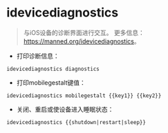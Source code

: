# idevicediagnostics

> 与iOS设备的诊断界面进行交互。
> 更多信息：<https://manned.org/idevicediagnostics>。

- 打印诊断信息：

`idevicediagnostics diagnostics`

- 打印mobilegestalt键值：

`idevicediagnostics mobilegestalt {{key1}} {{key2}}`

- 关闭、重启或使设备进入睡眠状态：

`idevicediagnostics {{shutdown|restart|sleep}}`